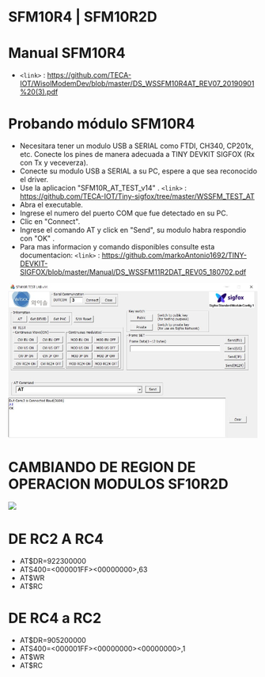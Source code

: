 # SFM10R4 | SFM10R2D
# Manual SFM10R4
- `<link>` : <https://github.com/TECA-IOT/WisolModemDev/blob/master/DS_WSSFM10R4AT_REV07_20190901%20(3).pdf>

# Probando módulo SFM10R4 

- Necesitara tener un modulo USB a SERIAL como FTDI, CH340, CP201x, etc. Conecte los pines de manera adecuada a TINY DEVKIT SIGFOX (Rx con Tx y veceverza).
- Conecte su modulo USB a SERIAL a su PC, espere a que sea reconocido el driver.
- Use la aplicacion "SFM10R_AT_TEST_v14" .
`<link>` : <https://github.com/TECA-IOT/Tiny-sigfox/tree/master/WSSFM_TEST_AT>
- Abra el executable.
- Ingrese el numero del puerto COM que fue detectado en su PC.
- Clic en "Connect".
- Ingrese el comando AT y click en "Send", su modulo habra respondio con "OK" .
- Para mas informacion y comando disponibles consulte esta documentacion:
`<link>` : <https://github.com/markoAntonio1692/TINY-DEVKIT-SIGFOX/blob/master/Manual/DS_WSSFM11R2DAT_REV05_180702.pdf>


![](https://github.com/markoAntonio1692/TINY-DEVKIT-SIGFOX/blob/master/imagenes/test.JPG)


# CAMBIANDO DE REGION DE OPERACION MODULOS SF10R2D
![](https://github.com/TECA-IOT/WisolModemDev/blob/master/imagenes/187875906_338800030911268_5456874291727247399_n.png)

# DE RC2 A RC4
- AT$DR=922300000
- ATS400=<000001FF><F0000000><00000000>,63
- AT$WR
- AT$RC

# DE RC4 a RC2
- AT$DR=905200000
- ATS400=<000001FF><00000000><00000000>,1
- AT$WR
- AT$RC
